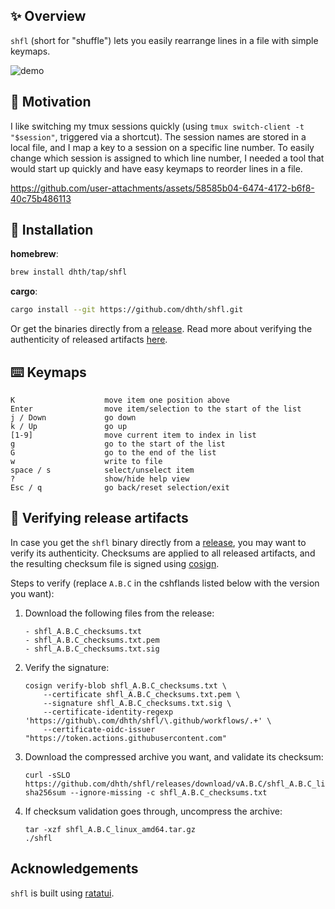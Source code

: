 ✨ Overview
---

`shfl` (short for "shuffle") lets you easily rearrange lines in a file with
simple keymaps.

![demo](https://github.com/user-attachments/assets/07bd4b71-f78b-4b82-8080-3b973258bf55)

🤔 Motivation
---

I like switching my tmux sessions quickly (using `tmux switch-client -t
"$session"`, triggered via a shortcut). The session names are stored in a local
file, and I map a key to a session on a specific line number. To easily change
which session is assigned to which line number, I needed a tool that would start
up quickly and have easy keymaps to reorder lines in a file.

https://github.com/user-attachments/assets/58585b04-6474-4172-b6f8-40c75b486113

💾 Installation
---

**homebrew**:

```sh
brew install dhth/tap/shfl
```

**cargo**:

```sh
cargo install --git https://github.com/dhth/shfl.git
```

Or get the binaries directly from a [release][2]. Read more about verifying the
authenticity of released artifacts [here](#-verifying-release-artifacts).

⌨️ Keymaps
---

```
K                    move item one position above
Enter                move item/selection to the start of the list
j / Down             go down
k / Up               go up
[1-9]                move current item to index in list
g                    go to the start of the list
G                    go to the end of the list
w                    write to file
space / s            select/unselect item
?                    show/hide help view
Esc / q              go back/reset selection/exit
```

🔐 Verifying release artifacts
---

In case you get the `shfl` binary directly from a [release][2], you may want to
verify its authenticity. Checksums are applied to all released artifacts, and
the resulting checksum file is signed using
[cosign](https://docs.sigstore.dev/cosign/installation/).

Steps to verify (replace `A.B.C` in the cshflands listed below with the version
you want):

1. Download the following files from the release:

   ```text
   - shfl_A.B.C_checksums.txt
   - shfl_A.B.C_checksums.txt.pem
   - shfl_A.B.C_checksums.txt.sig
   ```

2. Verify the signature:

   ```shell
   cosign verify-blob shfl_A.B.C_checksums.txt \
       --certificate shfl_A.B.C_checksums.txt.pem \
       --signature shfl_A.B.C_checksums.txt.sig \
       --certificate-identity-regexp 'https://github\.com/dhth/shfl/\.github/workflows/.+' \
       --certificate-oidc-issuer "https://token.actions.githubusercontent.com"
   ```

3. Download the compressed archive you want, and validate its checksum:

   ```shell
   curl -sSLO https://github.com/dhth/shfl/releases/download/vA.B.C/shfl_A.B.C_linux_amd64.tar.gz
   sha256sum --ignore-missing -c shfl_A.B.C_checksums.txt
   ```

3. If checksum validation goes through, uncompress the archive:

   ```shell
   tar -xzf shfl_A.B.C_linux_amd64.tar.gz
   ./shfl
   ```

Acknowledgements
---

`shfl` is built using [ratatui][1].

[1]: https://github.com/ratatui/ratatui
[2]: https://github.com/dhth/shfl/releases
